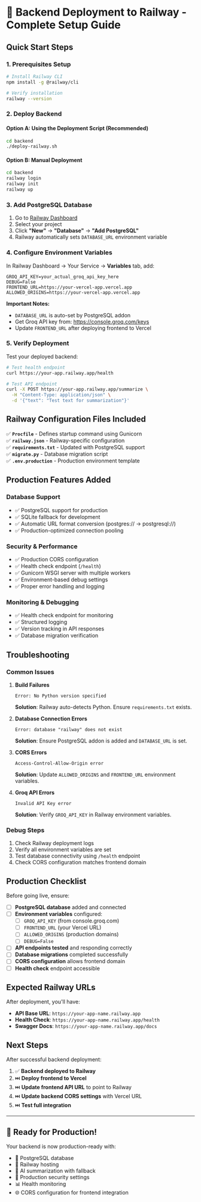 # 🚀 Backend Deployment to Railway - Complete Setup Guide

## Quick Start Steps

### 1. Prerequisites Setup
```bash
# Install Railway CLI
npm install -g @railway/cli

# Verify installation
railway --version
```

### 2. Deploy Backend

#### Option A: Using the Deployment Script (Recommended)
```bash
cd backend
./deploy-railway.sh
```

#### Option B: Manual Deployment
```bash
cd backend
railway login
railway init
railway up
```

### 3. Add PostgreSQL Database
1. Go to [Railway Dashboard](https://railway.app/dashboard)
2. Select your project
3. Click **"New"** → **"Database"** → **"Add PostgreSQL"**
4. Railway automatically sets `DATABASE_URL` environment variable

### 4. Configure Environment Variables

In Railway Dashboard → Your Service → **Variables** tab, add:

```env
GROQ_API_KEY=your_actual_groq_api_key_here
DEBUG=False
FRONTEND_URL=https://your-vercel-app.vercel.app
ALLOWED_ORIGINS=https://your-vercel-app.vercel.app
```

**Important Notes:**
- `DATABASE_URL` is auto-set by PostgreSQL addon
- Get Groq API key from: https://console.groq.com/keys
- Update `FRONTEND_URL` after deploying frontend to Vercel

### 5. Verify Deployment

Test your deployed backend:
```bash
# Test health endpoint
curl https://your-app.railway.app/health

# Test API endpoint
curl -X POST https://your-app.railway.app/summarize \
  -H "Content-Type: application/json" \
  -d '{"text": "Test text for summarization"}'
```

## Railway Configuration Files Included

✅ **`Procfile`** - Defines startup command using Gunicorn  
✅ **`railway.json`** - Railway-specific configuration  
✅ **`requirements.txt`** - Updated with PostgreSQL support  
✅ **`migrate.py`** - Database migration script  
✅ **`.env.production`** - Production environment template  

## Production Features Added

### Database Support
- ✅ PostgreSQL support for production
- ✅ SQLite fallback for development
- ✅ Automatic URL format conversion (postgres:// → postgresql://)
- ✅ Production-optimized connection pooling

### Security & Performance
- ✅ Production CORS configuration
- ✅ Health check endpoint (`/health`)
- ✅ Gunicorn WSGI server with multiple workers
- ✅ Environment-based debug settings
- ✅ Proper error handling and logging

### Monitoring & Debugging
- ✅ Health check endpoint for monitoring
- ✅ Structured logging
- ✅ Version tracking in API responses
- ✅ Database migration verification

## Troubleshooting

### Common Issues

1. **Build Failures**
   ```
   Error: No Python version specified
   ```
   **Solution**: Railway auto-detects Python. Ensure `requirements.txt` exists.

2. **Database Connection Errors**
   ```
   Error: database "railway" does not exist
   ```
   **Solution**: Ensure PostgreSQL addon is added and `DATABASE_URL` is set.

3. **CORS Errors**
   ```
   Access-Control-Allow-Origin error
   ```
   **Solution**: Update `ALLOWED_ORIGINS` and `FRONTEND_URL` environment variables.

4. **Groq API Errors**
   ```
   Invalid API Key error
   ```
   **Solution**: Verify `GROQ_API_KEY` in Railway environment variables.

### Debug Steps
1. Check Railway deployment logs
2. Verify all environment variables are set
3. Test database connectivity using `/health` endpoint
4. Check CORS configuration matches frontend domain

## Production Checklist

Before going live, ensure:

- [ ] **PostgreSQL database** added and connected
- [ ] **Environment variables** configured:
  - [ ] `GROQ_API_KEY` (from console.groq.com)
  - [ ] `FRONTEND_URL` (your Vercel URL)
  - [ ] `ALLOWED_ORIGINS` (production domains)
  - [ ] `DEBUG=False`
- [ ] **API endpoints tested** and responding correctly
- [ ] **Database migrations** completed successfully
- [ ] **CORS configuration** allows frontend domain
- [ ] **Health check** endpoint accessible

## Expected Railway URLs

After deployment, you'll have:
- **API Base URL**: `https://your-app-name.railway.app`
- **Health Check**: `https://your-app-name.railway.app/health`
- **Swagger Docs**: `https://your-app-name.railway.app/docs`

## Next Steps

After successful backend deployment:

1. ✅ **Backend deployed to Railway**
2. ⏭️ **Deploy frontend to Vercel** 
3. ⏭️ **Update frontend API URL** to point to Railway
4. ⏭️ **Update backend CORS settings** with Vercel URL
5. ⏭️ **Test full integration**

---

## 🎯 Ready for Production!

Your backend is now production-ready with:
- 🐘 PostgreSQL database
- 🚀 Railway hosting
- 🤖 AI summarization with fallback
- 🔐 Production security settings
- 📊 Health monitoring
- 🌐 CORS configuration for frontend integration
